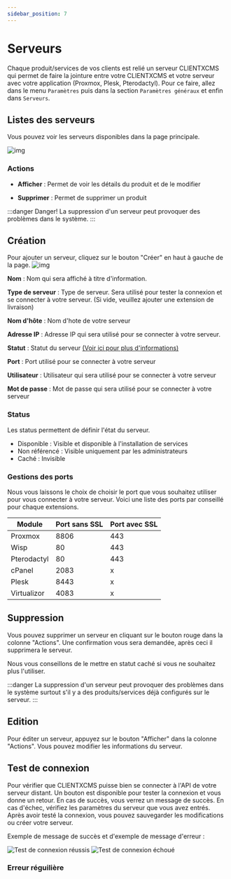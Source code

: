 ```yaml
---
sidebar_position: 7
---
```


# Serveurs

Chaque produit/services de vos clients est relié un serveur CLIENTXCMS qui permet de faire la jointure entre votre CLIENTXCMS et votre serveur avec votre application (Proxmox, Plesk, Pterodactyl). Pour ce faire, allez dans le menu `Paramètres` puis dans la section `Paramètres généraux` et enfin dans `Serveurs`.
## Listes des serveurs
Vous pouvez voir les serveurs disponibles dans la page principale.

![img](/img/next_gen/settings/core/servers/admin_list.png)

### Actions
- **Afficher** : Permet de voir les détails du produit et de le modifier

- **Supprimer** : Permet de supprimer un produit

:::danger Danger!
La suppression d'un serveur peut provoquer des problèmes dans le système.
:::
## Création
Pour ajouter un serveur, cliquez sur le bouton "Créer" en haut à gauche de la page.
![img](/img/next_gen/settings/core/servers/create_server.png)

**Nom** : Nom qui sera affiché à titre d'information.

**Type de serveur** : Type de serveur. Sera utilisé pour tester la connexion et se connecter à votre serveur. (Si vide, veuillez ajouter une extension de livraison)

**Nom d'hôte** : Nom d'hote de votre serveur

**Adresse IP** : Adresse IP qui sera utilisé pour se connecter à votre serveur.

**Statut** : Statut du serveur [(Voir ici pour plus d'informations)](./servers#status)

**Port** : Port utilisé pour se connecter à votre serveur

**Utilisateur** : Utilisateur qui sera utilisé pour se connecter à votre serveur

**Mot de passe** : Mot de passe qui sera utilisé pour se connecter à votre serveur

### Status
Les status permettent de définir l'état du serveur.
- Disponible : Visible et disponible à l'installation de services
- Non référencé : Visible uniquement par les administrateurs
- Caché : Invisible

### Gestions des ports
Nous vous laissons le choix de choisir le port que vous souhaitez utiliser pour vous connecter à votre serveur. Voici une liste des ports par conseillé pour chaque extensions.

| Module      | Port sans SSL | Port avec SSL |
|-------------|---------------|---------------|
| Proxmox     | 8806          | 443           |
| Wisp        | 80            | 443           |
| Pterodactyl | 80            | 443           | 
| cPanel      | 2083          | x             |
| Plesk       | 8443          | x             |
| Virtualizor | 4083          | x             |

## Suppression
Vous pouvez supprimer un serveur en cliquant sur le bouton rouge dans la colonne "Actions". Une confirmation vous sera demandée, après ceci il supprimera le serveur.

Nous vous conseillons de le mettre en statut caché si vous ne souhaitez plus l'utiliser.

:::danger
La suppression d'un serveur peut provoquer des problèmes dans le système surtout s'il y a des produits/services déjà configurés sur le serveur.
:::
## Edition
Pour éditer un serveur, appuyez sur le bouton "Afficher" dans la colonne "Actions". Vous pouvez modifier les informations du serveur.

## Test de connexion
Pour vérifier que CLIENTXCMS puisse bien se connecter à l'API de votre serveur distant. Un bouton est disponible pour tester la connexion et vous donne un retour.
En cas de succès, vous verrez un message de succès. En cas d'échec, vérifiez les paramètres du serveur que vous avez entrés.
Après avoir testé la connexion, vous pouvez sauvegarder les modifications ou créer votre serveur.

Exemple de message de succès et d'exemple de message d'erreur :

![Test de connexion réussis](/img/next_gen/settings/core/servers/test_connection_sucessfully.png)
![Test de connexion échoué](/img/next_gen/settings/core/servers/test_connection_failed.png)

### Erreur réguilière
